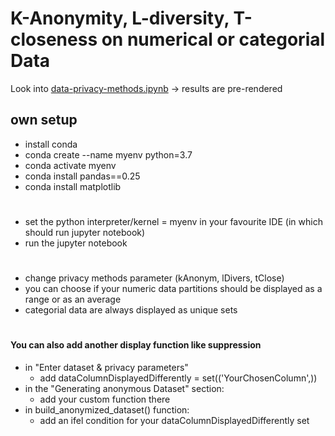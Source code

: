 # K-Anonymity, L-diversity, T-closeness on numerical or categorial Data
Look into [data-privacy-methods.ipynb](./data-privacy-methods.ipynb) -> results are pre-rendered

## own setup
- install conda 
- conda create --name myenv python=3.7
- conda activate myenv
- conda install pandas==0.25
- conda install matplotlib
#
- set the python  interpreter/kernel = myenv    in your favourite IDE (in which should run jupyter notebook)
- run the jupyter notebook
#
- change privacy methods parameter (kAnonym, lDivers, tClose)
- you can choose if your numeric data partitions should be displayed as a range or as an average
- categorial data are always displayed as unique sets
#
#### You can also add another display function like suppression 
- in "Enter dataset & privacy parameters"
    - add dataColumnDisplayedDifferently = set(('YourChosenColumn',))
- in the "Generating anonymous Dataset" section:
    - add your custom function there
- in build_anonymized_dataset() function:
    - add an ifel condition for your dataColumnDisplayedDifferently set

